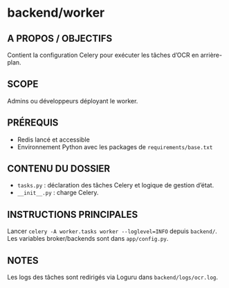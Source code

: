 # backend/worker

## A PROPOS / OBJECTIFS
Contient la configuration Celery pour exécuter les tâches d’OCR en arrière-plan.

## SCOPE
Admins ou développeurs déployant le worker.

## PRÉREQUIS
- Redis lancé et accessible
- Environnement Python avec les packages de `requirements/base.txt`

## CONTENU DU DOSSIER
- `tasks.py` : déclaration des tâches Celery et logique de gestion d’état.
- `__init__.py` : charge Celery.

## INSTRUCTIONS PRINCIPALES
Lancer `celery -A worker.tasks worker --loglevel=INFO` depuis `backend/`. Les variables broker/backends sont dans `app/config.py`.

## NOTES
Les logs des tâches sont redirigés via Loguru dans `backend/logs/ocr.log`.


